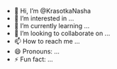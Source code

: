 - 👋 Hi, I’m @KrasotkaNasha
- 👀 I’m interested in ...
- 🌱 I’m currently learning ...
- 💞️ I’m looking to collaborate on ...
- 📫 How to reach me ...
- 😄 Pronouns: ...
- ⚡ Fun fact: ...

<!---
KrasotkaNasha/KrasotkaNasha is a ✨ special ✨ repository because its `README.md` (this file) appears on your GitHub profile.
You can click the Preview link to take a look at your changes.
--->
